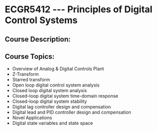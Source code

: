# ECGR5412 --- Principles of Digital Control Systems
## Course Description:

## Course Topics:
   - Overview of Analog & Digital Controls Plant
   - Z-Transform
   - Starred transform
   - Open loop digital control system analysis
   - Closed loop digital system analysis
   - Closed-loop digital system time-domain response
   - Closed-loop digital system stability
   - Digital lag controller design and compensation
   - Digital lead and PID controller design and compensation
   - Novel Applications
   - Digital state variables and state space
